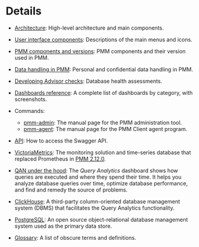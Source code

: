 # Details

- [Architecture](architecture.md): High-level architecture and main components.

- [User interface components](interface.md): Descriptions of the main menus and icons.

- [PMM components and versions](pmm_components_and_versions.md): PMM components and their version used in PMM.

- [Data handling in PMM](personal_data_handling): Personal and confidential data handling in PMM.

- [Developing Advisor checks](develop-checks/index.md): Database health assessments.

- [Dashboards reference](dashboards/index.md): A complete list of dashboards by category, with screenshots.

- Commands:

  - [pmm-admin](commands/pmm-admin.md): The manual page for the PMM administration tool.
  - [pmm-agent](commands/pmm-agent.md): The manual page for the PMM Client agent program.

- [API](api.md): How to access the Swagger API.

- [VictoriaMetrics](victoria-metrics.md): The monitoring solution and time-series database that replaced Prometheus in [PMM 2.12.0](../release-notes/2.12.0.md).

- [QAN under the hood](query-analytics.md): The *Query Analytics* dashboard shows how queries are executed and where they spend their time.  It helps you analyze database queries over time, optimize database performance, and find and remedy the source of problems.

- [ClickHouse](clickhouse.md):  A third-party column-oriented database management system (DBMS) that facilitates the Query Analytics functionality.

- [PostgreSQL](postgresql.md):  An open source object-relational database management system used as the primary data store.

- [Glossary](glossary.md): A list of obscure terms and definitions.
